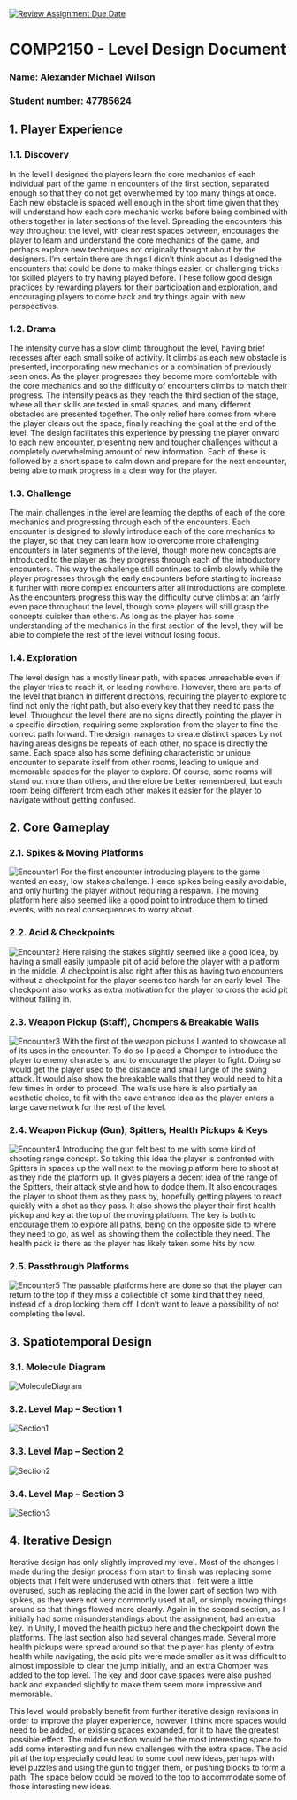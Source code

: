 [![Review Assignment Due Date](https://classroom.github.com/assets/deadline-readme-button-24ddc0f5d75046c5622901739e7c5dd533143b0c8e959d652212380cedb1ea36.svg)](https://classroom.github.com/a/YyUO0xtt)
# COMP2150  - Level Design Document
### Name: Alexander Michael Wilson
### Student number: 47785624

## 1. Player Experience 

### 1.1. Discovery
In the level I designed the players learn the core mechanics of each individual part of the game in encounters of the first section, separated enough so that they do not get overwhelmed by too many things at once. Each new obstacle is spaced well enough in the short time given that they will understand how each core mechanic works before being combined with others together in later sections of the level. Spreading the encounters this way throughout the level, with clear rest spaces between, encourages the player to learn and understand the core mechanics of the game, and perhaps explore new techniques not originally thought about by the designers. I’m certain there are things I didn’t think about as I designed the encounters that could be done to make things easier, or challenging tricks for skilled players to try having played before. These follow good design practices by rewarding players for their participation and exploration, and encouraging players to come back and try things again with new perspectives.

### 1.2. Drama
The intensity curve has a slow climb throughout the level, having brief recesses after each small spike of activity. It climbs as each new obstacle is presented, incorporating new mechanics or a combination of previously seen ones. As the player progresses they become more comfortable with the core mechanics and so the difficulty of encounters climbs to match their progress. The intensity peaks as they reach the third section of the stage, where all their skills are tested in small spaces, and many different obstacles are presented together. The only relief here comes from where the player clears out the space, finally reaching the goal at the end of the level. The design facilitates this experience by pressing the player onward to each new encounter, presenting new and tougher challenges without a completely overwhelming amount of new information. Each of these is followed by a short space to calm down and prepare for the next encounter, being able to mark progress in a clear way for the player.

### 1.3. Challenge
The main challenges in the level are learning the depths of each of the core mechanics and progressing through each of the encounters. Each encounter is designed to slowly introduce each of the core mechanics to the player, so that they can learn how to overcome more challenging encounters in later segments of the level, though more new concepts are introduced to the player as they progress through each of the introductory encounters. This way the challenge still continues to climb slowly while the player progresses through the early encounters before starting to increase it further with more complex encounters after all introductions are complete. As the encounters progress this way the difficulty curve climbs at an fairly even pace throughout the level, though some players will still grasp the concepts quicker than others. As long as the player has some understanding of the mechanics in the first section of the level, they will be able to complete the rest of the level without losing focus.

### 1.4. Exploration
The level design has a mostly linear path, with spaces unreachable even if the player tries to reach it, or leading nowhere. However, there are parts of the level that branch in different directions, requiring the player to explore to find not only the right path, but also every key that they need to pass the level. Throughout the level there are no signs directly pointing the player in a specific direction, requiring some exploration from the player to find the correct path forward. The design manages to create distinct spaces by not having areas designs be repeats of each other, no space is directly the same. Each space also has some defining characteristic or unique encounter to separate itself from other rooms, leading to unique and memorable spaces for the player to explore. Of course, some rooms will stand out more than others, and therefore be better remembered, but each room being different from each other makes it easier for the player to navigate without getting confused.

## 2. Core Gameplay

### 2.1. Spikes & Moving Platforms
![Encounter1](DocImages/Encounter1.png)
For the first encounter introducing players to the game I wanted an easy, low stakes challenge. Hence spikes being easily avoidable, and only hurting the player without requiring a respawn. The moving platform here also seemed like a good point to introduce them to timed events, with no real consequences to worry about.

### 2.2. Acid & Checkpoints
![Encounter2](DocImages/Encounter2.png)
Here raising the stakes slightly seemed like a good idea, by having a small easily jumpable pit of acid before the player with a platform in the middle. A checkpoint is also right after this as having two encounters without a checkpoint for the player seems too harsh for an early level. The checkpoint also works as extra motivation for the player to cross the acid pit without falling in.

### 2.3. Weapon Pickup (Staff), Chompers & Breakable Walls
![Encounter3](DocImages/Encounter3.png)
With the first of the weapon pickups I wanted to showcase all of its uses in the encounter. To do so I placed a Chomper to introduce the player to enemy characters, and to encourage the player to fight. Doing so would get the player used to the distance and small lunge of the swing attack. It would also show the breakable walls that they would need to hit a few times in order to proceed. The walls use here is also partially an aesthetic choice, to fit with the cave entrance idea as the player enters a large cave network for the rest of the level.

### 2.4. Weapon Pickup (Gun), Spitters, Health Pickups & Keys
![Encounter4](DocImages/Encounter4.png)
Introducing the gun felt best to me with some kind of shooting range concept. So taking this idea the player is confronted with Spitters in spaces up the wall next to the moving platform here to shoot at as they ride the platform up. It gives players a decent idea of the range of the Spitters, their attack style and how to dodge them. It also encourages the player to shoot them as they pass by, hopefully getting players to react quickly with a shot as they pass. It also shows the player their first health pickup and key at the top of the moving platform. The key is both to encourage them to explore all paths, being on the opposite side to where they need to go, as well as showing them the collectible they need. The health pack is there as the player has likely taken some hits by now.

### 2.5. Passthrough Platforms
![Encounter5](DocImages/Encounter5.png)
The passable platforms here are done so that the player can return to the top if they miss a collectible of some kind that they need, instead of a drop locking them off. I don’t want to leave a possibility of not completing the level.

## 3. Spatiotemporal Design

### 3.1. Molecule Diagram
![MoleculeDiagram](DocImages/MoleculeDiagram.png)

### 3.2. Level Map – Section 1
![Section1](DocImages/Section1.png)

### 3.3.	Level Map – Section 2
![Section2](DocImages/Section2.png)

### 3.4.	Level Map – Section 3
![Section3](DocImages/Section3.png)

## 4. Iterative Design 
Iterative design has only slightly improved my level. Most of the changes I made during the design process from start to finish was replacing some objects that I felt were underused with others that I felt were a little overused, such as replacing the acid in the lower part of section two with spikes, as they were not very commonly used at all, or simply moving things around so that things flowed more cleanly. Again in the second section, as I initially had some misunderstandings about the assignment, had an extra key. In Unity, I moved the health pickup here and the checkpoint down the platforms. The last section also had several changes made. Several more health pickups were spread around so that the player has plenty of extra health while navigating, the acid pits were made smaller as it was difficult to almost impossible to clear the jump initially, and an extra Chomper was added to the top level. The key and door cave spaces were also pushed back and expanded slightly to make them seem more impressive and memorable.

This level would probably benefit from further iterative design revisions in order to improve the player experience, however, I think more spaces would need to be added, or existing spaces expanded, for it to have the greatest possible effect. The middle section would be the most interesting space to add some interesting and fun new challenges with the extra space. The acid pit at the top especially could lead to some cool new ideas, perhaps with level puzzles and using the gun to trigger them, or pushing blocks to form a path. The space below could be moved to the top to accommodate some of those interesting new ideas.
